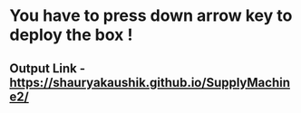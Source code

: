 # You have to press down arrow key to deploy the box !
## Output Link - https://shauryakaushik.github.io/SupplyMachine2/
